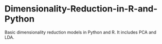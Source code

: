 # Dimensionality-Reduction-in-R-and-Python
Basic dimensionality reduction models in Python and R. It includes PCA and LDA.
